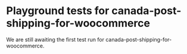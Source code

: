 # Playground tests for canada-post-shipping-for-woocommerce
We are still awaiting the first test run for canada-post-shipping-for-woocommerce.
